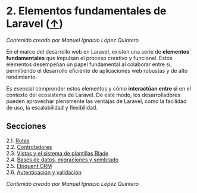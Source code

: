 # 2. Elementos fundamentales de Laravel ([↑](../README.md))

_Contenido creado por Manuel Ignacio López Quintero_

En el marco del desarrollo web en Laravel, existen una serie de **elementos fundamentales** que impulsan el proceso creativo y funcional. Estos elementos desempeñan un papel fundamental al colaborar entre sí, permitiendo el desarrollo eficiente de aplicaciones web robustas y de alto rendimiento.

Es esencial comprender estos elementos y cómo **interactúan entre sí** en el contexto del ecosistema de Laravel. De este modo, los desarrolladores pueden aprovechar plenamente las ventajas de Laravel, como la facilidad de uso, la escalabilidad y flexibilidad.

## Secciones

2.1. [Rutas](2.1.md)<br />
2.2. [Controladores](2.2.md)<br />
2.3. [Vistas y el sistema de plantillas Blade](2.3.md)<br />
2.4. [Bases de datos, migraciones y sembrado](2.4.md)<br />
2.5. [Eloquent ORM](2.5.md)<br />
2.6. [Autenticación y validación](2.6.md)

_Contenido creado por Manuel Ignacio López Quintero_

